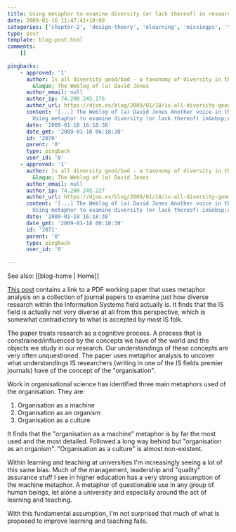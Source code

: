 ```yaml
---
title: Using metaphor to examine diversity (or lack thereof) in research
date: 2009-01-16 11:47:41+10:00
categories: ['chapter-2', 'design-theory', 'elearning', 'missingps', 'thesis']
type: post
template: blog-post.html
comments:
    []
    
pingbacks:
    - approved: '1'
      author: Is all diversity good/bad - a taxonomy of diversity in the IS discipline
        &laquo; The Weblog of (a) David Jones
      author_email: null
      author_ip: 74.200.245.176
      author_url: https://djon.es/blog/2009/01/18/is-all-diversity-goodbad-a-taxonomy-of-diversity-in-the-is-discipline/
      content: '[...] The Weblog of (a) David Jones Another voice in the blogosphere    &laquo;
        Using metaphor to examine diversity (or lack thereof) in&nbsp;research [...]'
      date: '2009-01-18 16:18:38'
      date_gmt: '2009-01-18 06:18:38'
      id: '2070'
      parent: '0'
      type: pingback
      user_id: '0'
    - approved: '1'
      author: Is all diversity good/bad - a taxonomy of diversity in the IS discipline
        &laquo; The Weblog of (a) David Jones
      author_email: null
      author_ip: 74.200.245.227
      author_url: https://djon.es/blog/2009/01/18/is-all-diversity-goodbad-a-taxonomy-of-diversity-in-the-is-discipline/
      content: '[...] The Weblog of (a) David Jones Another voice in the blogosphere    &laquo;
        Using metaphor to examine diversity (or lack thereof) in&nbsp;research [...]'
      date: '2009-01-18 16:18:38'
      date_gmt: '2009-01-18 06:18:38'
      id: '2071'
      parent: '0'
      type: pingback
      user_id: '0'
    
---
```


See also: [[blog-home | Home]]

[This post](http://emergentresearchers.wordpress.com/2009/01/16/metaphor-meaning-and-myth-exploring-diversity-in-information-systems-research/) contains a link to a PDF working paper that uses metaphor analysis on a collection of journal papers to examine just how diverse research within the Information Systems field actually is. It finds that the IS field is actually not very diverse at all from this perspective, which is somewhat contradictory to what is accepted by most IS folk.

The paper treats research as a cognitive process. A process that is constrained/influenced by the concepts we have of the world and the objects we study in our research. Our understandings of these concepts are very often unquestioned. The paper uses metaphor analysis to uncover what understandings IS researchers (writing in one of the IS fields premier journals) have of the concept of the "organisation".

Work in organisational science has identified three main metaphors used of the organisation. They are:

1. Organisation as a machine
2. Organisation as an organism
3. Organisation as a culture

It finds that the "organisation as a machine" metaphor is by far the most used and the most detailed. Followed a long way behind but "organisation as an organism". "Organisation as a culture" is almost non-existent.

Within learning and teaching at universities I'm increasingly seeing a lot of this same bias. Much of the management, leadership and "quality" assurance stuff I see in higher education has a very strong assumption of the machine metaphor. A metaphor of questionable use in any group of human beings, let alone a university and especially around the act of learning and teaching.

With this fundamental assumption, I'm not surprised that much of what is proposed to improve learning and teaching fails.
